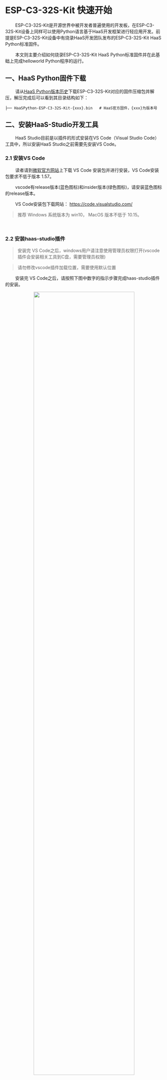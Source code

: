 # ESP-C3-32S-Kit 快速开始
&emsp;&emsp;
ESP-C3-32S-Kit是开源世界中被开发者普遍使用的开发板，在ESP-C3-32S-Kit设备上同样可以使用Python语言基于HaaS开发框架进行轻应用开发。前提是ESP-C3-32S-Kit设备中有烧录HaaS开发团队发布的ESP-C3-32S-Kit HaaS Python标准固件。

&emsp;&emsp;
本文则主要介绍如何烧录ESP-C3-32S-Kit HaaS Python标准固件并在此基础上完成helloworld Python程序的运行。

## 一、HaaS Python固件下载
&emsp;&emsp;
请从[HaaS Python版本历史](https://haas.iot.aliyun.com/haasapi/index.html?#/Python/docs/zh-CN/startup/startup)下载ESP-C3-32S-Kit对应的固件压缩包并解压，解压完成后可以看到其目录结构如下：
```
├── HaaSPython-ESP-C3-32S-Kit-{xxx}.bin   # HaaS官方固件，{xxx}为版本号
```


## 二、安装HaaS-Studio开发工具

&emsp;&emsp;
HaaS Studio目前是以插件的形式安装在VS Code（Visual Studio Code）工具中，所以安装HaaS Studio之前需要先安装VS Code。

### 2.1 安装VS Code

&emsp;&emsp;
读者请到[微软官方网站](https://code.visualstudio.com/)上下载 VS Code 安装包并进行安装，VS Code安装包要求不低于版本 1.57。

&emsp;&emsp;
vscode有release版本(蓝色图标)和insider版本(绿色图标)，请安装蓝色图标的release版本。

&emsp;&emsp;
VS Code安装包下载网站： https://code.visualstudio.com/

> 推荐 Windows 系统版本为 win10， MacOS 版本不低于 10.15。
<br>

### 2.2 安装haas-studio插件

> 安装完 VS Code之后，windows用户请注意使用管理员权限打开(vscode插件会安装相关工具到C盘，需要管理员权限)

> 请勿修改vscode插件加载位置，需要使用默认位置

&emsp;&emsp;
安装完 VS Code之后，请按照下图中数字的指示步骤完成haas-studio插件的安装。

<div align="center">
<img src=../images/1_安装haas_studio_插件.png width=80%/>
</div>

&emsp;&emsp;
插件第一次安装完成后，会提示安装相关工具才能激活插件，请同意安装相关工具。第一次新建或者打开python轻应用工程，也会安装轻应用开发相关工具，同样需要同意安装。

<div align="center">
<img src=../images/haas-studio-tool-install.png width=80%/>
</div>

&emsp;&emsp;
插件安装完成后，则 VSCode 左下角的状态栏会显示"快速开始"的图标，如下图所示。

<div align="center">
<img src=../images/haas-studio-startup-page.png width=80%/>
</div>

&emsp;&emsp;
一般情况下，左下角只会显示快速开始图标，如果打开或者新建了某个Python工程，则会在VSCode底部的状态栏展开如下一排按钮，这些按钮的功能如下图所示：

<div align="center">
<img src=../images/1_HaaS_Studio_Python工程按钮.png width=40%/>
</div>

&emsp;&emsp;
为了方便开发，还可以打开高级串口模式，在当前的工程目录下，存在.vscode这样一个文件夹，找到里面的settings.json文件，将"haasStudio.pythonAdvanced"选项设置成enable即可（如果没有该选项，则可以手动添加并按照下图所示格式设置即可）。打开方式如下：
* 注意高级模式某些平台可能不支持，比如低版本的linux，M1系列MACOS等，如果平台不支持，会自动设置成 disable。

<div align="center">
<img src=../images/haas-studio-python-advance.png width=80%/>
</div>

&emsp;&emsp;
python高级模式打开之后，这些按钮的功能变成如下图所示：

<div align="center">
<img src=../images/haas-studio-python-advance-enable.png width=40%/>
</div>

## 三、固件烧录

&emsp;&emsp;
进行固件烧录前需要先确认开发板连接到电脑后对应的串口名称。

### 3.1 串口名称确认
#### 3.1.1 Windows系统

&emsp;&emsp;
如果您的电脑是Windows系统，请通过控制面板下的设备管理器，查询当前电脑下ESP-C3-32S-Kit插入后新增的端口。下图中显示ESP-C3-32S-Kit连接后新增的串口为“COM7”。
> 注意：每台PC的串口可能都不一样，如果有多个串口，可以断开PC和ESP-C3-32S-Kit之间的连线，然后将PC和ESP-C3-32S-Kit相连，找到新增的那个串口。

<div align="center">
<img src=../images/1_HaaS_EDU_K1_WINDOWS_COM.png width=70%/>
</div>

&emsp;&emsp;
如果电脑在连接ESP-C3-32S-Kit之前和之后，没有新增串口，则需要安装ESP-C3-32S-Kit的串口驱动。ESP-C3-32S-Kit串口芯片有两种，请根据自己的ESP-C3-32S-Kit型号选择合适的驱动（如果您不知道自己的ESP-C3-32S-Kit型号，两个驱动都安装上即可）：
* [CH340串口驱动下载页](http://www.wch.cn/downloads/CH341SER_ZIP.html)
* [CP2102驱动下载](https://www.silabs.com/documents/public/software/CP210x_Universal_Windows_Driver.zip)
<br>

#### 3.1.2 MAC系统

&emsp;&emsp;
如果您的电脑是MAC系统，系统会自带ESP-C3-32S-Kit UART驱动程序，无需单独安装。可以在命令行中通过如下命令查看ESP-C3-32S-Kit接到电脑之前和之后串口列表的差异确认ESP-C3-32S-Kit串口名称。

```
# 接入ESP-C3-32S-Kit之前
(base) ➜  ~ ls /dev/tty.usb*
zsh: no matches found: /dev/tty.usb*

# 接入ESP-C3-32S-Kit之后
(base) ➜  ~ ls /dev/tty.usb*
/dev/tty.usbserial-0001
```

&emsp;&emsp;
其中接入ESP-C3-32S-Kit之后新出现的"/dev/tty.usbserial-0001"即为ESP-C3-32S-Kit所对应的串口。
> 注意：每台PC的串口可能都不一样，上面只是笔者电脑上面的串口信息。
<br>

### 3.2 使用HaaS Studio进行固件烧录
&emsp;&emsp;
烧录此固件需使用HaaS-Studio集成开发环境。

1. 点击“快速开始”按钮后选择“烧录工具”按钮。如下图所示。
<div align="center">
<img src=../images/1_HaaS_Studio_固件烧录.png width=75%/>
</div>
2. 选择好ESP-C3-32S-Kit对应的“串口名字”和固件所在路径（上面“ESP-C3-32S-Kit HaaS固件下载”步骤中解压出来的名为HaaSPython-ESP-C3-32S-Kit-{xxx}.bin的文件）之后点击“开始烧录”按钮，HaaS Studio便会将此固件烧录到开发板中，如下图所示。

> 下图中是笔者电脑中的串口好和固件名称，请读者按照根据串口和固件实际路径进行选择。

> 如果“串口名字”下拉框中没有正确的串口号，可以拔插ESP-C3-32S-Kit的USB口后，点击“刷新”按钮刷新串口列表。

<div align="center">
<img src=../images/haas-studio-firmware-burn-esp32-c3.png  width=85%/>
</div>

&emsp;&emsp;
烧录过程中命令行窗口会输出如下日志，烧录完成，终端日志中会提示"Hash of data verified."。

```
esptool.py v3.2
Serial port COM15
Connecting....
Chip is ESP32-C3 (revision 3)
Features: Wi-Fi
Crystal is 40MHz
MAC: a0:76:4e:4b:dd:94
Uploading stub...
Running stub...
Stub running...
Changing baud rate to 460800
Changed.
Configuring flash size...
Flash will be erased from 0x00000000 to 0x003effff...
Compressed 4128768 bytes to 1119921...
Wrote 4128768 bytes (1119921 compressed) at 0x00000000 in 51.1 seconds (effective 646.2 kbit/s)...
Hash of data verified.

Leaving...
Hard resetting via RTS pin...

```

&emsp;&emsp;
经过上面的步骤HaaS Python ESP-C3-32S-Kit固件就烧录到ESP-C3-32S-Kit开发板中去了。

### 3.3 固件版本确认
&emsp;&emsp;
固件烧录完成后，如何确认固件真的有更新到硬件中呢？可以通过如下的方法确认：

&emsp;&emsp;
通过串口工具打开ESP-C3-32S-Kit开发板串口（注意波特率选择115200），此时在串口工具中敲击回车会出现“>>>”符号，">>>"代表已经进入到Python的REPL模式中。在REPL模式中输入“import uos; uos.version_info()”指令回车执行，HaaS Python则会将版本号信息输出到串口中。如下图所示，其版本信息遵循“HaaSPython-ESP-C3-32S-Kit-\<version>-\<buildtime>”的格式，其中：
* \<version\>：代表HaaS Python版本号。
* \<buildtime\>：代表固件编译时间。
> MACOS建议使用picocom串口工具；Windows系统推荐使用Putty串口工具。

<div align="center">
<img src=../images/HaaSPython_版本号确认.png width=50%/>
</div>

> 打开串口工具后，敲回车后如果未出现">>>"符号，则一般是因为您的开发板正在运行Python脚本。此时，可以同时按下Ctrl+C两个按键，尝试打断当前的python脚本。如果按很多次Ctrl+C之后仍然没有出现">>>"，则大概率是因为开发板运行的程序死机，可以尝试按住“Ctrl+C”再对开发板进行硬件复位。

## 四、运行helloworld例程

### 4.1 创建helloworld工程
&emsp;&emsp;
请遵循如下的步骤完成helloworld Python工程的创建。

&emsp;&emsp;
如下图所示，点击HaaS Studio的"快速开始"按键会弹出HaaS Studio的欢迎页面，请选择“创建项目”，如下图所示：

<div align="center">
<img src=../images/1_HaaS_Studio_创建项目向导.png width=80%/>
</div>


&emsp;&emsp;
根据创建工程向导，开发者输入/选择相关的信息即可。下面以在ESP-C3-32S-Kit上面创建hellworld示例程序为例演示工程进行，步骤如下:
> 注意事项： 文件夹不要有中文，空格及其他异常字符。

1.  选中"ESP32-C3-32S-Kit"开发板，右侧会更新相应的案例列表
2. 选择helloworld案例，点击创建。

<div align="center">
<img src=../images/haas-studio-创建工程-选择helloworld.png width=80%/>
</div>

&emsp;&emsp;
填入项目名称，以及项目工作路径后点击确定。
&emsp;&emsp;
<div align="center">
<img src=../images/haas-studio-创建工程向导.png width=40%/>
</div>

&emsp;&emsp;
在随后的步骤中确认输入的信息无误，点击“确认”，等待工程创建完成后，VS Code会自动打开新创建的工程。就可以在左侧的文件浏览页面中看到刚刚创建的helloworld工程。

<div align="center">
<img src=../images/1_HaaS_Studio_Python_helloworld_代码.png width=80%/>
</div>

### 4.2 推送脚本到设备

&emsp;&emsp;
&emsp;&emsp;
点击HaaS-Studio的“部署运行”按钮（<img src=../images/1_HaaS_Studio_部署运行.png width=5%/>），HaaS Studio工具上面会弹出如下的选择框，请按照如下的步骤逐步选择完成后，HaaS-Studio开始推出送固件。
<div align="center">
<img src=../images/1_HaaS_Studio_Python_本地推送脚本.png width=60%/>
</div>

&emsp;&emsp;
脚本推送完成后，VS Code的命令行窗口会有如下提示：
```
upload success
```
&emsp;&emsp;
如果选择了串口仍然推送失败，请联系HaaS小二解决推送问题。

<br>
&emsp;&emsp;
推送此脚本到ESP-C3-32S-Kit之后，HaaS-Studio同时会自动打开串口工具，并自动执行main.py脚本，此时可以在看到设备周期性的打印如下日志。

```
...
helloworld
helloworld
helloworld
...
```

### 4.3 例程Python脚本说明

&emsp;&emsp;
helloworld工程中的main.py脚本内容如下，各行代码的功能请参考下面代码的注释。

```python
#!/usr/bin/env python
# -*- encoding: utf-8 -*-

import utime   # 延时函数在utime库中

if __name__ == '__main__':
    while True:             # 无限循环
        print("helloworld")  # 打印"helloworld"字串到串口中
        utime.sleep(1)      # 打印完之后休眠1秒
```

&emsp;&emsp;
helloworld例程运行起来就说明HaaS Python开发环境安装好了。

&emsp;&emsp;
快速入门完成之后，建议您进入我们的[创意案例专区](https://haas.iot.aliyun.com/solution)，快速体验更多有意思的案例。

&emsp;&emsp;
如果您想了解如何从浅到深完成一个完整的物联网应用的开发，建议您进入我们的[学习中心](https://haas.iot.aliyun.com/learning)进行学习。

&emsp;&emsp;
如果您想了解HaaS开发框架目前有哪些外设驱动可用，建议您进入我们的[硬件积木](https://haas.iot.aliyun.com/solution/hardware)查看目前支持的硬件积列表。

&emsp;&emsp;
如果您想看HaaS Python都提供哪些库和API，请点击左侧导航栏查看。

## 五、ESP-C3-32S-Kit开发板列表
&emsp;&emsp;
HaaS Python固件在如下ESP-C3-32S-Kit系列的开发板上都经过了功能验证，开发者可以根据自己的喜好选择合适的开发板。

### 5.1 安信可 NodeMCU-ESP-C3-32S-Kit
&emsp;&emsp;
HaaS Python固件刷入安信可NodeMCU-ESP-C3-32S-Kit开发版之后，开发板端口详细定义及说明请参考下图：

<div align="center">
<img src=../images/ext_ESP-C3-32S-Kit_扩展接口.png width=150%/>
</div>

<br>
